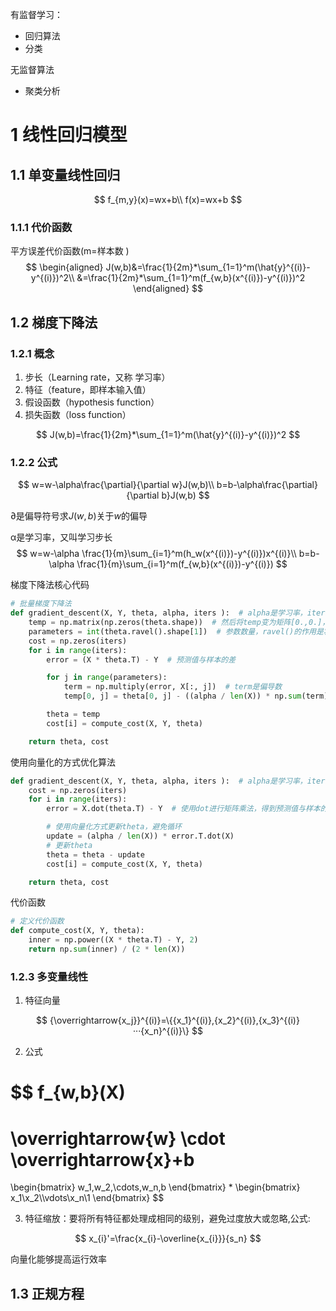 有监督学习：

- 回归算法
- 分类

无监督算法

- 聚类分析





# 1 线性回归模型

## 1.1 单变量线性回归

$$
f_{m,y}(x)=wx+b\\
f(x)=wx+b
$$



### 1.1.1 代价函数

平方误差代价函数(m=样本数 )
$$
\begin{aligned}
J(w,b)&=\frac{1}{2m}*\sum_{1=1}^m(\hat{y}^{(i)}-y^{(i)})^2\\
&=\frac{1}{2m}*\sum_{1=1}^m(f_{w,b}(x^{(i)})-y^{(i)})^2
\end{aligned}
$$



## 1.2 梯度下降法

### 1.2.1 概念

1. 步长（Learning rate，又称 学习率）
2. 特征（feature，即样本输入值）
3. 假设函数（hypothesis function）
4. 损失函数（loss function）

$$
J(w,b)=\frac{1}{2m}*\sum_{1=1}^m(\hat{y}^{(i)}-y^{(i)})^2
$$

### 1.2.2 公式

$$
w=w-\alpha\frac{\partial}{\partial w}J(w,b)\\
b=b-\alpha\frac{\partial}{\partial b}J(w,b)
$$

 

&part;是偏导符号求$J(w,b)$关于$w$的偏导

&alpha;是学习率，又叫学习步长 
$$
w=w-\alpha \frac{1}{m}\sum_{i=1}^m(h_w(x^{(i)})-y^{(i)})x^{(i)}\\
b=b-\alpha \frac{1}{m}\sum_{i=1}^m(f_{w,b}(x^{(i)})-y^{(i)})
$$

梯度下降法核心代码

```python
# 批量梯度下降法
def gradient_descent(X, Y, theta, alpha, iters ):  # alpha是学习率，iters是迭代次数
    temp = np.matrix(np.zeros(theta.shape))  # 然后将temp变为矩阵[0.,0.]，保留迭代参数的中间值
    parameters = int(theta.ravel().shape[1])  # 参数数量，ravel()的作用是将多维数组变为一维数组
    cost = np.zeros(iters)
    for i in range(iters):
        error = (X * theta.T) - Y  # 预测值与样本的差

        for j in range(parameters):
            term = np.multiply(error, X[:, j])  # term是偏导数
            temp[0, j] = theta[0, j] - ((alpha / len(X)) * np.sum(term))  # 更新theta

        theta = temp
        cost[i] = compute_cost(X, Y, theta)

    return theta, cost
```

使用向量化的方式优化算法

```python
def gradient_descent(X, Y, theta, alpha, iters ):  # alpha是学习率，iters是迭代次数
    cost = np.zeros(iters)
    for i in range(iters):
        error = X.dot(theta.T) - Y  # 使用dot进行矩阵乘法，得到预测值与样本的差

        # 使用向量化方式更新theta，避免循环
        update = (alpha / len(X)) * error.T.dot(X)
        # 更新theta
        theta = theta - update
        cost[i] = compute_cost(X, Y, theta)

    return theta, cost
```

代价函数

```python
# 定义代价函数
def compute_cost(X, Y, theta):
    inner = np.power((X * theta.T) - Y, 2)
    return np.sum(inner) / (2 * len(X))
```

### 1.2.3 多变量线性

1. 特征向量

$$
{\overrightarrow{x_j}}^{(i)}=\{{x_1}^{(i)},{x_2}^{(i)},{x_3}^{(i)}···{x_n}^{(i)}\}
$$

2. 公式


$$
f_{w,b}(X)
=
\overrightarrow{w} \cdot \overrightarrow{x}+b
=
\begin{bmatrix}
w_1,w_2,\cdots,w_n,b
\end{bmatrix}
*
\begin{bmatrix}
x_1\\x_2\\\vdots\\x_n\\1
\end{bmatrix}
$$

3. 特征缩放：要将所有特征都处理成相同的级别，避免过度放大或忽略,公式:

$$
x_{i}'=\frac{x_{i}-\overline{x_{i}}}{s_n}
$$

向量化能够提高运行效率

## 1.3 正规方程

 



